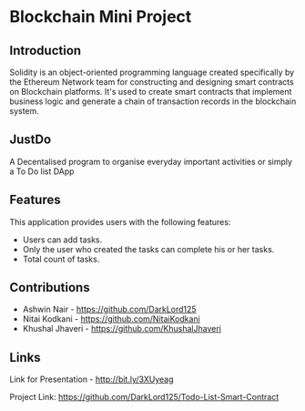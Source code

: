 # Blockchain Mini Project

## Introduction
Solidity is an object-oriented programming language created specifically by the Ethereum Network team for constructing and designing smart contracts on Blockchain platforms. It's used to create smart contracts that implement business logic and generate a chain of transaction records in the blockchain system.
 

## JustDo
A Decentalised program to organise everyday important activities or simply a To Do list DApp

## Features
This application provides users with the following features:  
  - Users can add tasks.  
  - Only the user who created the tasks can complete his or her tasks.  
  - Total count of tasks.   

## Contributions
- Ashwin Nair - <a>https://github.com/DarkLord125</a>
- Nitai Kodkani - <a>https://github.com/NitaiKodkani</a>
- Khushal Jhaveri - <a>https://github.com/KhushalJhaveri</a>

## Links

Link for Presentation - <a>http://bit.ly/3XUyeag</a>

Project Link: <a>https://github.com/DarkLord125/Todo-List-Smart-Contract</a>
